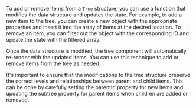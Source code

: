 To add or remove items from a `Tree` structure, you can use a function that modifies the data structure and updates the state. For example, to add a new item to the tree, you can create a new object with the appropriate properties and insert it into the array of items at the desired location. To remove an item, you can filter out the object with the corresponding ID and update the state with the filtered array.

Once the data structure is modified, the tree component will automatically re-render with the updated items. You can use this technique to add or remove items from the tree as needed.

It's important to ensure that the modifications to the tree structure preserve the correct levels and relationships between parent and child items. This can be done by carefully setting the parentId property for new items and updating the subtree property for parent items when children are added or removed.
